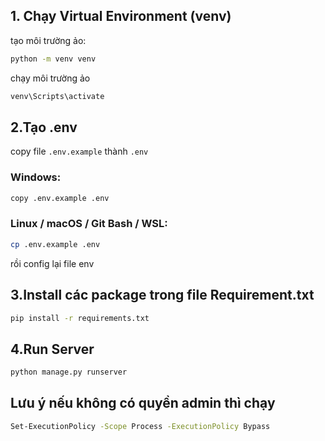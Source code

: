 
## 1. Chạy Virtual Environment (venv)
tạo môi trường ảo:

```bash
python -m venv venv 
```

chạy môi trường ảo
```bash
venv\Scripts\activate
```

## 2.Tạo .env
copy file ```.env.example``` thành ```.env```

### Windows:
```bash
copy .env.example .env
```
### Linux / macOS / Git Bash / WSL:
```bash
cp .env.example .env
```
rồi config lại file env


## 3.Install các package trong file Requirement.txt
```bash
pip install -r requirements.txt
```
## 4.Run Server

```bash
python manage.py runserver
```

## Lưu ý nếu không có quyền admin thì chạy 
```bash
Set-ExecutionPolicy -Scope Process -ExecutionPolicy Bypass
```